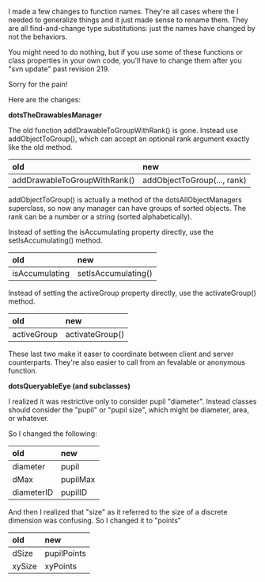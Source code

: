 I made a few changes to function names. They're all cases where the I needed to generalize things and it just made sense to rename them. They are all find-and-change type substitutions: just the names have changed by not the behaviors.

You might need to do nothing, but if you use some of these functions or class properties in your own code, you'll have to change them after you "svn update" past revision 219.

Sorry for the pain!

Here are the changes:

**dotsTheDrawablesManager**

The old function addDrawableToGroupWithRank() is gone. Instead use addObjectToGroup(), which can accept an optional rank argument exactly like the old method. 

|old|new| 
|:----|:----| 
|addDrawableToGroupWithRank()|addObjectToGroup(..., rank)|

addObjectToGroup() is actually a method of the dotsAllObjectManagers superclass, so now any manager can have groups of sorted objects. The rank can be a number or a string (sorted alphabetically).

Instead of setting the isAccumulating property directly, use the setIsAccumulating() method. 

|old|new| 
|:----|:----| 
|isAccumulating|setIsAccumulating()|

Instead of setting the activeGroup property directly, use the activateGroup() method. 

|old|new| 
|:----|:----| 
|activeGroup|activateGroup()|

These last two make it easer to coordinate between client and server counterparts. They're also easier to call from an fevalable or anonymous function.

**dotsQueryableEye (and subclasses)**

I realized it was restrictive only to consider pupil "diameter". Instead classes should consider the "pupil" or "pupil size", which might be diameter, area, or whatever.

So I changed the following: 

|old|new| 
|:----|:----| 
|diameter|pupil| 
|dMax |pupilMax| 
|diameterID|pupilID|

And then I realized that "size" as it referred to the size of a discrete dimension was confusing. So I changed it to "points" 

|old|new| 
|:----|:----| 
|dSize|pupilPoints| 
|xySize|xyPoints|
